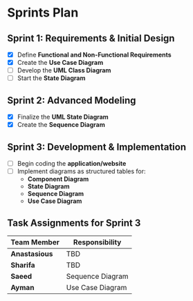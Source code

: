 # **Sprints Plan**

## **Sprint 1: Requirements & Initial Design**
- [X] Define **Functional and Non-Functional Requirements**
- [X] Create the **Use Case Diagram**
- [ ] Develop the **UML Class Diagram**
- [ ] Start the **State Diagram**

## **Sprint 2: Advanced Modeling**
- [X] Finalize the **UML State Diagram**
- [X] Create the **Sequence Diagram**

## **Sprint 3: Development & Implementation**
- [ ] Begin coding the **application/website**
- [ ] Implement diagrams as structured tables for:
  - **Component Diagram**
  - **State Diagram**
  - **Sequence Diagram**
  - **Use Case Diagram**

## **Task Assignments for Sprint 3**
| Team Member   | Responsibility         |
|--------------|----------------------|
| **Anastasious** | TBD |
| **Sharifa**    | TBD |
| **Saeed**      | Sequence Diagram |
| **Ayman**      | Use Case Diagram |
